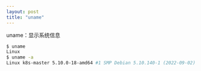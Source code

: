 ```yaml
---
layout: post
title: "uname"
---
```


uname：显示系统信息

```bash
$ uname
Linux
$ uname -a
Linux k8s-master 5.10.0-18-amd64 #1 SMP Debian 5.10.140-1 (2022-09-02) x86_64 GNU/Linux
```
